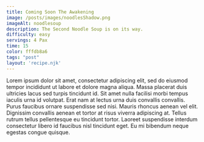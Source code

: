 ```yaml
---
title: Coming Soon The Awakening
image: /posts/images/noodlesShadow.png
imageAlt: noodlesoup
description: The Second Noodle Soup is on its way.
difficulty: easy
servings: 4 Pax 
time: 15
color: fffdb8a6
tags: "post"
layout: 'recipe.njk'
---
```


Lorem ipsum dolor sit amet, consectetur adipiscing elit, sed do eiusmod tempor incididunt ut labore et dolore magna aliqua. Massa placerat duis ultricies lacus sed turpis tincidunt id. Sit amet nulla facilisi morbi tempus iaculis urna id volutpat. Erat nam at lectus urna duis convallis convallis. Purus faucibus ornare suspendisse sed nisi. Mauris rhoncus aenean vel elit. Dignissim convallis aenean et tortor at risus viverra adipiscing at. Tellus rutrum tellus pellentesque eu tincidunt tortor. Laoreet suspendisse interdum consectetur libero id faucibus nisl tincidunt eget. Eu mi bibendum neque egestas congue quisque.
